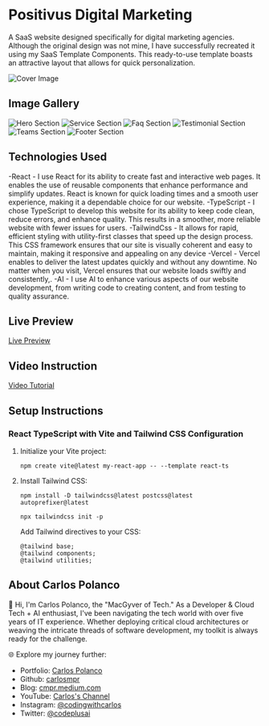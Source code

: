 
# Positivus Digital Marketing

A SaaS website designed specifically for digital marketing agencies. Although the original design was not mine, I have successfully recreated it using my SaaS Template Components. This ready-to-use template boasts an attractive layout that allows for quick personalization.

![Cover Image](/positivus/public/positivus/cover.png)

## Image Gallery

![Hero Section](/positivus/public/positivus/1.png)
![Service Section](/positivus/public/positivus/2.png)
![Faq Section](/positivus/public/positivus/3.png)
![Testimonial Section](/positivus/public/positivus/4.png)
![Teams Section](/positivus/public/positivus/5.png)
![Footer Section](/positivus/public/positivus/6.png)


## Technologies Used

-React - I use React for its ability to create fast and interactive web pages. It enables the use of reusable components that enhance performance and simplify updates. React is known for quick loading times and a smooth user experience, making it a dependable choice for our website.
-TypeScript - I chose TypeScript to develop this website for its ability to keep code clean, reduce errors, and enhance quality. This results in a smoother, more reliable website with fewer issues for users.
-TailwindCss - It allows for rapid, efficient styling with utility-first classes that speed up the design process. This CSS framework ensures that our site is visually coherent and easy to maintain, making it responsive and appealing on any device
-Vercel -  Vercel enables to deliver the latest updates quickly and without any downtime. No matter when you visit, Vercel ensures that our website loads swiftly and consistently,.
-AI - I use AI to enhance various aspects of our website development, from writing code to creating content, and from testing to quality assurance.


## Live Preview

[Live Preview](https://www.carlosmpolanco.com/livepreview/positivus/)

## Video Instruction

[Video Tutorial](https://youtube.com/example-tutorial)

## Setup Instructions

### React TypeScript with Vite and Tailwind CSS Configuration

1. Initialize your Vite project:
   ```
   npm create vite@latest my-react-app -- --template react-ts
   ```

2. Install Tailwind CSS:
   ```
   npm install -D tailwindcss@latest postcss@latest autoprefixer@latest
   ```
   ```
   npx tailwindcss init -p
   ```
   Add Tailwind directives to your CSS:
   ```
   @tailwind base;
   @tailwind components;
   @tailwind utilities;
   ```

## About Carlos Polanco

👋 Hi, I'm Carlos Polanco, the "MacGyver of Tech." As a Developer & Cloud Tech + AI enthusiast, I've been navigating the tech world with over five years of IT experience. Whether deploying critical cloud architectures or weaving the intricate threads of software development, my toolkit is always ready for the challenge.

🌐 Explore my journey further:
- Portfolio: [Carlos Polanco](https://www.carlosmpolanco.com/)
- Github: [carlosmpr](https://github.com/carlosmpr)
- Blog: [cmpr.medium.com](https://cmpr.medium.com)
- YouTube: [Carlos's Channel](https://www.youtube.com/channel/UCXmbxdnCIJZs7ozlzbPm7IQ)
- Instagram: [@codingwithcarlos](https://www.instagram.com/codingwithcarlos/)
- Twitter: [@codeplusai](https://twitter.com/codeplusai)
    